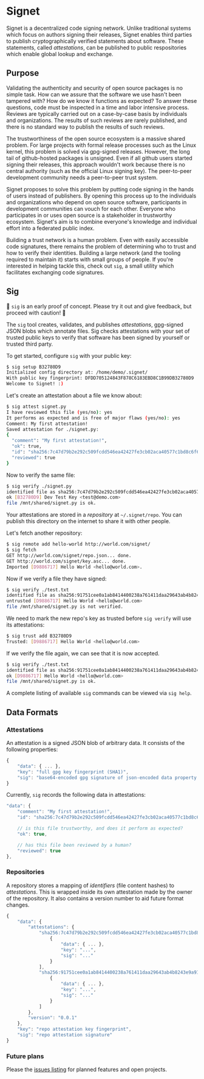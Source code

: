 # Signet

Signet is a decentralized code signing network. Unlike traditional systems
which focus on authors signing their releases, Signet enables third parties to
publish cryptographically verified statements about software. These statements,
called *attestations*, can be published to public respositories which enable
global lookup and exchange.


## Purpose

Validating the authenticity and security of open source packages is no simple
task. How can we assure that the software we use hasn't been tampered with?
How do we know it functions as expected? To answer these questions, code must
be inspected in a time and labor intensive process. Reviews are typically
carried out on a case-by-case basis by individuals and organizations. The
results of such reviews are rarely published, and there is no standard way to
publish the results of such reviews.

The trustworthiness of the open source ecosystem is a massive shared problem.
For large projects with formal release processes such as the Linux kernel, this
problem is solved via gpg-signed releases. However, the long tail of github-hosted
packages is unsigned. Even if all github users started signing their releases,
this approach wouldn't work because there is no central authority (such as the
official Linux signing key). The peer-to-peer development community needs a
peer-to-peer trust system.

Signet proposes to solve this problem by putting code signing in the hands of
users instead of publishers. By opening this process up to the individuals and
organizations who depend on open source software, participants in development
communities can vouch for each other. Everyone who participates in or uses open
source is a stakeholder in trustworthy ecosystem. Signet's aim is to combine
everyone's knowledge and individual effort into a federated public index.

Building a trust network is a human problem. Even with easily accessible code
signatures, there remains the problem of determining who to trust and how to
verify their identities. Building a large network (and the tooling required to
maintain it) starts with small groups of people. If you're interested in
helping tackle this, check out `sig`, a small utility which facilitates
exchanging code signatures.


## Sig

:construction: `sig` is an early proof of concept. Please try it out and give
feedback, but proceed with caution! :construction:

The `sig` tool creates, validates, and publishes *attestations*,
[gpg](https://gnupg.org)-signed JSON blobs which annotate files. Sig checks
attestations with your set of trusted public keys to verify that software has
been signed by yourself or trusted third party.

To get started, configure `sig` with your public key:

```sh
$ sig setup B32780D9
Initialized config directory at: /home/demo/.signet/
With public key fingerprint: DFDD705124843F878C6183EBD8C1B99DB32780D9
Welcome to Signet! :)
```

Let's create an attestation about a file we know about:

```sh
$ sig attest signet.py
I have reviewed this file (yes/no): yes
It performs as expected and is free of major flaws (yes/no): yes
Comment: My first attestation!
Saved attestation for ./signet.py:
{
  "comment": "My first attestation!",
  "ok": true,
  "id": "sha256:7c47d79b2e292c509fcdd546ea42427fe3cb02aca40577c1bd8c6f61948c28eb",
  "reviewed": true
}
```

Now to verify the same file:

```sh
$ sig verify ./signet.py
identified file as sha256:7c47d79b2e292c509fcdd546ea42427fe3cb02aca40577c1bd8c6f61948c28eb
ok [B32780D9] Dev Test Key <test@demo.com>
file /mnt/shared/signet.py is ok.
```

Your attestations are stored in a *repository* at `~/.signet/repo`. You can
publish this directory on the internet to share it with other people.

Let's fetch another repository:

```sh
$ sig remote add hello-world http://world.com/signet/
$ sig fetch
GET http://world.com/signet/repo.json... done.
GET http://world.com/signet/key.asc... done.
Imported [D9886717] Hello World <hello@world.com>.
```

Now if we verify a file they have signed:

```sh
$ sig verify ./test.txt
identified file as sha256:91751cee0a1ab8414400238a761411daa29643ab4b8243e9a91649e25be53ada
untrusted [D9886717] Hello World <hello@world.com>
file /mnt/shared/signet.py is not verified.
```

We need to mark the new repo's key as trusted before `sig verify` will use its
attestations:

```sh
$ sig trust add B32780D9
Trusted: [D9886717] Hello World <hello@world.com>
```

If we verify the file again, we can see that it is now accepted.

```sh
$ sig verify ./test.txt
identified file as sha256:91751cee0a1ab8414400238a761411daa29643ab4b8243e9a91649e25be53ada
ok [D9886717] Hello World <hello@world.com>
file /mnt/shared/signet.py is ok.
```

A complete listing of available `sig` commands can be viewed via `sig help`.


## Data Formats

### Attestations

An attestation is a signed JSON blob of arbitrary data. It consists of the
following properties:

```js
{
    "data": { ... },
    "key": "full gpg key fingerprint (SHA1)",
    "sig": "base64-encoded gpg signature of json-encoded data property (keys sorted alphabetically)"
}
```

Currently, `sig` records the following data in attestations:

```js
"data": {
    "comment": "My first attestation!",
    "id": "sha256:7c47d79b2e292c509fcdd546ea42427fe3cb02aca40577c1bd8c6f61948c28eb",

    // is this file trustworthy, and does it perform as expected?
    "ok": true,

    // has this file been reviewed by a human?
    "reviewed": true
},
```

### Repositories

A repository stores a mapping of *identifiers* (file content hashes) to
*attestations*. This is wrapped inside its own attestation made by the owner of
the repository. It also contains a version number to aid future format changes.

```js
{
    "data": {
        "attestations": {
            "sha256:7c47d79b2e292c509fcdd546ea42427fe3cb02aca40577c1bd8c6f61948c28eb": [
                {
                    "data": { ... },
                    "key": "...",
                    "sig": "..."
                }
            ],
            "sha256:91751cee0a1ab8414400238a761411daa29643ab4b8243e9a91649e25be53ada": [
                {
                    "data": { ... },
                    "key": "...",
                    "sig": "..."
                }
            ]
        },
        "version": "0.0.1"
    },
    "key": "repo attestation key fingerprint",
    "sig": "repo attestation signature"
}
```


### Future plans

Please the [issues listing](https://github.com/chromakode/signet/issues) for
planned features and open projects.
